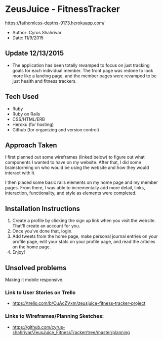 # ZeusJuice - FitnessTracker

https://fathomless-depths-9173.herokuapp.com/

- Author: Cyrus Shahrivar
- Date: 11/9/2015

## Update 12/13/2015
- The application has been totally revamped to focus on just tracking goals for each individual member.  The front page was redone to look more like a landing page, and the member pages were revamped to be just health and fitness trackers.

## Tech Used

- Ruby
- Ruby on Rails
- CSS/HTML/ERB
- Heroku (for hosting)
- Github (for organizing and version control)

## Approach Taken

I first planned out some wireframes (linked below) to figure out what components I wanted to have on my website.  After that, I did some brainstorming on who would be using the website and how they would interact with it.

I then placed some basic rails elements on my home page and my member pages. From there, I was able to incrementally add more detail, links, interaction, functionality, and style as elements were completed.

## Installation Instructions

1. Create a profile by clicking the sign up link when you visit the website.  That'll create an account for you.  
2. Once you've done that, login.
3. Add tweets from the home page, make personal journal entries on your profile page, edit your stats on your profile page, and read the articles on the home page.
4. Enjoy!

## Unsolved problems

Making it mobile responsive.

### Link to User Stories on Trello

- https://trello.com/b/OuAcZVxm/zeusjuice-fitness-tracker-project

### Links to Wireframes/Planning Sketches:
 - https://github.com/cyrus-shahrivar/ZeusJuice_FitnessTracker/tree/master/planning
